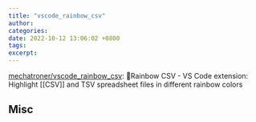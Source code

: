 ```yaml
---
title: "vscode_rainbow_csv"
author: 
categories: 
date: 2022-10-12 13:06:02 +0800
tags: 
excerpt: 
---
```





[mechatroner/vscode_rainbow_csv](https://github.com/mechatroner/vscode_rainbow_csv): 🌈Rainbow CSV - VS Code extension: Highlight [[CSV]] and TSV spreadsheet files in different rainbow colors









## Misc







